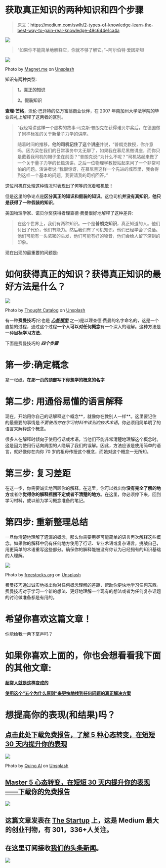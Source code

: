 # 获取真正知识的两种知识和四个步骤

> 原文：<https://medium.com/swlh/2-types-of-knowledge-learn-the-best-way-to-gain-real-knowledge-49c644e1ca4a>

![](img/30f6dca94f25178d8220f9c71c242018.png)

> “如果你不能简单地解释它，你就不够了解它。”~阿尔伯特·爱因斯坦

![](img/a4aff8572e365db62d1be04afaac4272.png)

Photo by [Magnet.me](https://unsplash.com/@magnetme?utm_source=medium&utm_medium=referral) on [Unsplash](https://unsplash.com?utm_source=medium&utm_medium=referral)

知识有两种类型:

> **1。真正的知识**
> 
> **2。假装知识**

**查理·芒格**，沃伦·巴菲特的亿万富翁商业伙伴，在 2007 年南加州大学法学院的毕业典礼上解释了这两者的区别。

> “我经常讲这样一个虚构的故事:马克斯·普朗克在获得诺贝尔奖后，在德国做了同样标准的关于新量子力学的讲座。
> 
> 随着时间的推移，**他的司机记住了这个讲座**并说，“普朗克教授，你介意吗，因为呆在我们的日常事务中太无聊了，如果我在慕尼黑做讲座，而你只是戴着我司机的帽子坐在前面？”普朗克说:“为什么不呢？”司机站起来做了一个关于量子力学的长篇演讲。之后一位物理学教授站起来问了一个非常可怕的问题。演讲者说:“我很惊讶，在慕尼黑这样一个先进的城市里，我会得到这样一个基本的问题。我要请我的司机回答。”

这位司机在处理这种情况时表现出了何等的沉着和机敏！

但是这里的争论点是**区分真正的知识和假装的知识**。这位司机**并没有真知识，**他只是**获得了一种假装的知识**。

美国物理学家、诺贝尔奖获得者理查德·费曼很好地解释了这种差异:

> 在这个世界上，我们有两种知识。一个是**普朗克知识**，真正知道的人。他们付出了代价，他们有能力。然后我们有了司机知识。他们已经学会了说话。他们可能有一头浓密的头发，他们可能有好的嗓音，他们会给人留下深刻的印象。

现在出现的最重要的问题是:

# 如何获得真正的知识？获得真正知识的最好方法是什么？

![](img/f871e2adf912769051d9a9b36d44354c.png)

Photo by [Thought Catalog](https://unsplash.com/@thoughtcatalog?utm_source=medium&utm_medium=referral) on [Unsplash](https://unsplash.com?utm_source=medium&utm_medium=referral)

有一种**费曼技巧**(它也是 [***心智模型***](/swlh/the-best-way-to-improve-your-intelligence-and-get-smarter-45c62bdaa1db) 之一)是以理查德·费曼的名字命名的，这是一个直接的过程，通过这个过程**一个人可以对任何概念**有一个深入的理解。这种方法是一种**目标学习方法**。

下面是费曼技巧的 ***四个步骤***

# **第一步:确定概念**

拿一张纸，**在那一页的顶部写下你想学的概念的名字**

# **第二步:** **用通俗易懂的语言解释**

现在，开始用你自己的话解释这个概念**，就像你在教别人一样**。这里要记住的最重要的事情是*不要使用你在学习材料中读到的技术术语*。你必须用简单明了的语言来解释这个概念。

很多人在解释时倾向于使用行话或术语，当他们不能非常清楚地理解这个概念时。这是因为使用行话向周围的人隐瞒了我们的误解。因此，方法应该是使用简单的语言，就好像你在向你 70 岁的祖母传授这个概念，而她对这个概念一无所知。

# **第三步:** **复习差距**

在这一步，你需要诚实地回顾你的解释。在这里，你可以找出你**没有完全了解的地方**或者你**觉得你的解释摇摆不定或者不清楚的地方**。在这里，你必须停下来，回到学习材料，或以前为学习概念准备的笔记。

# **第四步:** **重新整理总结**

一旦你清楚地理解了遗漏的概念，那么你需要用尽可能简单的语言再次解释这些概念。如果你的解释中仍有任何地方使用了行话、专业术语或复杂语言，挑战自己，用更简单的术语重写这些部分。确保你的解释能被没有你认为已经拥有的知识基础的人理解。

![](img/2fa536b453d0047b5c197bf531eca571.png)

Photo by [freestocks.org](https://unsplash.com/@freestocks?utm_source=medium&utm_medium=referral) on [Unsplash](https://unsplash.com?utm_source=medium&utm_medium=referral)

费曼技巧通过诚实地找出你对任何概念理解的差距，帮助你更快地学习任何东西。费曼技巧对于学习一个新的想法、更好地理解一个现有的想法或者为任何复杂话题的讨论做准备都是有用的。

# 希望你喜欢这篇文章！

你能给我一两下掌声吗？

# 如果你喜欢上面的，你也会想看看我下面的其他文章:

[**超常人就是这样变成的**](/swlh/how-extra-ordinary-people-become-extra-ordinary-5717fe8b6976)

[**使用这个“五个为什么原则”来更快地找到任何问题的真正解决方案**](/multiplier-magazine/how-5-whys-principle-can-help-you-find-real-solution-to-any-problem-1e0c05e4d4dd)

# 想提高你的表现(和结果)吗？

## [点击此处下载免费报告，了解 5 种心态转变，在短短 30 天内提升你的表现](https://sombathla.com/mentalshifts/)

![](img/a5fd4bcabfaff1004724fba3cf59eab7.png)

Photo by [Quino Al](https://unsplash.com/@quinoal?utm_source=medium&utm_medium=referral) on [Unsplash](https://unsplash.com?utm_source=medium&utm_medium=referral)

## [Master 5 心态转变，在短短 30 天内提升你的表现——下载你的免费报告](https://sombathla.com/mentalshifts/)

![](img/731acf26f5d44fdc58d99a6388fe935d.png)

## 这篇文章发表在 [The Startup](https://medium.com/swlh) 上，这是 Medium 最大的创业刊物，有 301，336+人关注。

## 在这里订阅接收[我们的头条新闻](http://growthsupply.com/the-startup-newsletter/)。

![](img/731acf26f5d44fdc58d99a6388fe935d.png)